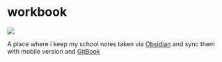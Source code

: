 # workbook

[![](https://img.shields.io/badge/GITBOOK-555555?style=for-the-badge&logo=gitbook&logoWidth=32&logoColor=ffffff&labelColor=3884FF)](https://workbook.kruase.ml/)

A place where i keep my school notes taken via [Obsidian](https://obsidian.md/) and sync them with mobile version and [GitBook](https://www.gitbook.com/) 
